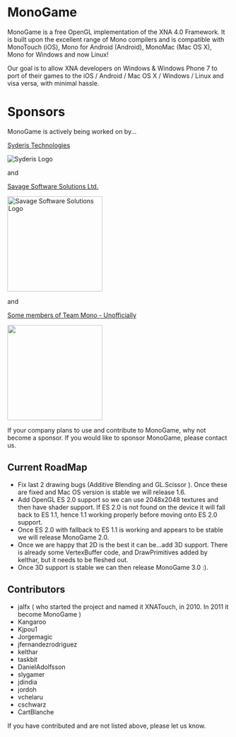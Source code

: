 # MonoGame

MonoGame is a free OpenGL implementation of the XNA 4.0 Framework. It is built upon the excellent range of Mono compilers and is compatible with MonoTouch (iOS), Mono for Android (Android), MonoMac (Mac OS X), Mono for Windows and now Linux!

Our goal is to allow XNA developers on Windows &amp; Windows Phone 7 to port of their games to the iOS / Android / Mac OS X / Windows / Linux and visa versa, with minimal hassle.

# Sponsors
MonoGame is actively being worked on by...

[Syderis Technologies](http://www.syderis.com)

<img src="http://www.syderis.com/images/galerias/logo_normal.png" alt="Syderis Logo" title="Syderis"/>

and

[Savage Software Solutions Ltd.](http://www.SavageSoftwareSolutions.com/) 

<img src="http://www.savagesoftwaresolutions.com/images_sav/savage_lrg.png" alt="Savage Software Solutions Logo" title="Savage Software Solutions" width="215"/>

and

[Some members of Team Mono - Unofficially](http://mono-project.com/) 

<img src="http://mono-project.com/skins/MonoWaveWide/images/mp-mono-logo.png" width="215"/>

If your company plans to use and contribute to MonoGame, why not become a sponsor. If you would like to sponsor MonoGame, please contact us.

## Current RoadMap

* Fix last 2 drawing bugs (Additive Blending and GL.Scissor ). Once these are fixed and Mac OS version is stable we will release 1.6.
* Add OpenGL ES 2.0 support so we can use 2048x2048 textures and then have shader support. If ES 2.0 is not found on the device it will fall back to ES 1.1, hence 1.1 working properly before moving onto ES 2.0 support.
* Once ES 2.0 with fallback to ES 1.1 is working and appears to be stable we will release MonoGame 2.0.
* Once we are happy that 2D is the best it can be...add 3D support. There is already some VertexBuffer code, and DrawPrimitives added by kelthar, but it needs to be fleshed out.
* Once 3D support is stable we can then release MonoGame 3.0 :).

## Contributors
* jalfx ( who started the project and named it XNATouch, in 2010. In 2011 it become MonoGame )
* Kangaroo
* Kjpou1
* Jorgemagic
* jfernandezrodriguez
* kelthar
* taskbit
* DanielAdolfsson
* slygamer
* jdindia
* jordoh
* vchelaru
* cschwarz
* CartBlanche

If you have contributed and are not listed above, please let us know.